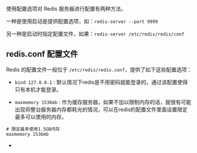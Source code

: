 使用配置选项对 Redis 服务器进行配置有两种方法。

一种是使用启动是提供配置选项，如：`redis-server --port 9999`

另一种是启动时指定配置文件，如果：`redis-server /etc/redis/redis/conf`

## redis.conf 配置文件

Redis 的配置文件一般位于 `/etc/redis/redis.conf`，提供了如下这些配置选项：

* `bind 127.0.0.1` : 默认情况下redis是不用密码就能登录的，通过该配置使得只有本机才能登录。

* `maxmemory 1536mb` : 作为缓存服务器，如果不加以限制内存的话，就很有可能出现将整台服务器内存都耗光的情况，可以在redis的配置文件里面设置限定最多可以使用的内存。

```
# 限定最多使用1.5GB内存
maxmemory 1536mb
```

* 

